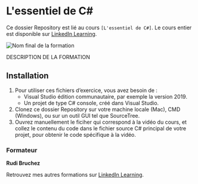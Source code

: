# L'essentiel de C#

Ce dossier Repository est lié au cours `[L'essentiel de C#]`. Le cours entier est disponible sur [LinkedIn Learning][lil-course-url].

![Nom final de la formation][lil-thumbnail-url]

DESCRIPTION DE LA FORMATION

## Installation
1. Pour utiliser ces fichiers d’exercice, vous avez besoin de : 
	- Visual Studio édition communautaire, par exemple la version 2019.
	- Un projet de type C# console, créé dans Visual Studio.
2. Clonez ce dossier Repository sur votre machine locale (Mac), CMD (Windows), ou sur un outil GUI tel que SourceTree. 
3. Ouvrez manuellement le ficiher qui correspond à la vidéo du cours, et collez le contenu du code dans le fichier source C# principal de votre projet, pour obtenir le code spécifique à la vidéo.

### Formateur

**Rudi Bruchez**

Retrouvez mes autres formations sur [LinkedIn Learning][lil-URL-trainer].

[0]: # (Replace these placeholder URLs with actual course URLs)
[lil-course-url]: https://www.linkedin.com/learning/l-essentiel-de-c-sharp-14363404/aborder-cette-formation?autoAdvance=true&autoSkip=false&autoplay=true&resume=true&
[lil-thumbnail-url]:  https://media-exp1.licdn.com/dms/image/C4E0DAQFstVLWIFDkng/learning-public-crop_675_1200/0/1636529580227?e=1645887600&v=beta&t=3KYKF6P907gNjhRcK6PjFJnJpgPwpaX-t0P7cI0sz3E
[lil-URL-trainer]: https://www.linkedin.com/learning/instructors/rudi-bruchez
